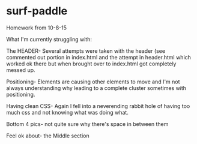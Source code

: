 # surf-paddle
Homework from 10-8-15


What I'm currently struggling with:

The HEADER- Several attempts were taken with the header  (see commented out portion in index.html and the attempt in header.html which worked ok there but when brought over to index.html got completely messed up. 

Positioning- Elements are causing other elements to move and I'm not always understanding why leading to a complete cluster sometimes with positioning.

Having clean CSS- Again I fell into a neverending rabbit hole of having too much css and not knowing what was doing what. 

Bottom 4 pics- not quite sure why there's space in between them

Feel ok about- the Middle section
